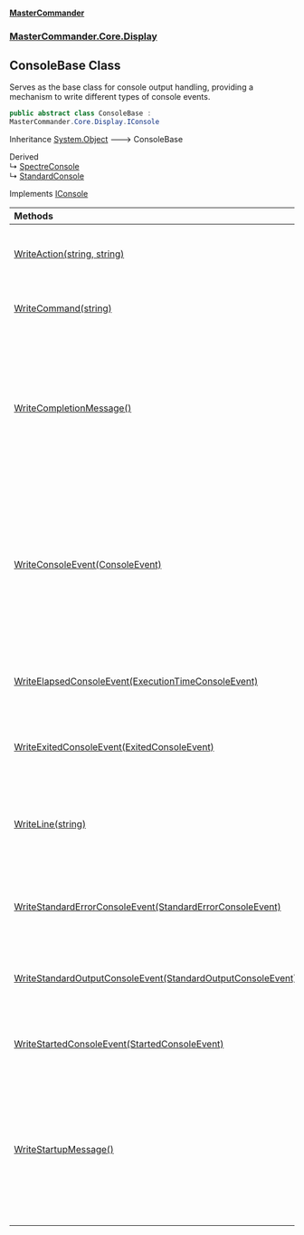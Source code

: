 #### [MasterCommander](MasterCommander.md 'MasterCommander')
### [MasterCommander.Core.Display](MasterCommander.md#MasterCommander.Core.Display 'MasterCommander.Core.Display')

## ConsoleBase Class

Serves as the base class for console output handling, providing a mechanism to write different types of console events.

```csharp
public abstract class ConsoleBase :
MasterCommander.Core.Display.IConsole
```

Inheritance [System.Object](https://docs.microsoft.com/en-us/dotnet/api/System.Object 'System.Object') &#129106; ConsoleBase

Derived  
&#8627; [SpectreConsole](SpectreConsole.md 'MasterCommander.Integrations.Display.SpectreConsole')  
&#8627; [StandardConsole](StandardConsole.md 'MasterCommander.Integrations.Display.StandardConsole')

Implements [IConsole](IConsole.md 'MasterCommander.Core.Display.IConsole')

| Methods | |
| :--- | :--- |
| [WriteAction(string, string)](ConsoleBase.WriteAction(string,string).md 'MasterCommander.Core.Display.ConsoleBase.WriteAction(string, string)') | Writes an action message to the console. |
| [WriteCommand(string)](ConsoleBase.WriteCommand(string).md 'MasterCommander.Core.Display.ConsoleBase.WriteCommand(string)') | Writes a command text to the console. |
| [WriteCompletionMessage()](ConsoleBase.WriteCompletionMessage().md 'MasterCommander.Core.Display.ConsoleBase.WriteCompletionMessage()') | Writes a completion message to the console. This is intended for final console output upon application completion. |
| [WriteConsoleEvent(ConsoleEvent)](ConsoleBase.WriteConsoleEvent(ConsoleEvent).md 'MasterCommander.Core.Display.ConsoleBase.WriteConsoleEvent(MasterCommander.Core.ConsoleEvents.ConsoleEvent)') | Writes a console event to the console. This method is designed to handle and display various types of console events. |
| [WriteElapsedConsoleEvent(ExecutionTimeConsoleEvent)](ConsoleBase.WriteElapsedConsoleEvent(ExecutionTimeConsoleEvent).md 'MasterCommander.Core.Display.ConsoleBase.WriteElapsedConsoleEvent(MasterCommander.Core.ConsoleEvents.ExecutionTimeConsoleEvent)') | Writes an execution time console event to the output. |
| [WriteExitedConsoleEvent(ExitedConsoleEvent)](ConsoleBase.WriteExitedConsoleEvent(ExitedConsoleEvent).md 'MasterCommander.Core.Display.ConsoleBase.WriteExitedConsoleEvent(MasterCommander.Core.ConsoleEvents.ExitedConsoleEvent)') | Writes an exited console event to the output. |
| [WriteLine(string)](ConsoleBase.WriteLine(string).md 'MasterCommander.Core.Display.ConsoleBase.WriteLine(string)') | Writes a line to the console. If the message is null, writes an empty line. |
| [WriteStandardErrorConsoleEvent(StandardErrorConsoleEvent)](ConsoleBase.WriteStandardErrorConsoleEvent(StandardErrorConsoleEvent).md 'MasterCommander.Core.Display.ConsoleBase.WriteStandardErrorConsoleEvent(MasterCommander.Core.ConsoleEvents.StandardErrorConsoleEvent)') | Writes a standard error console event to the output. |
| [WriteStandardOutputConsoleEvent(StandardOutputConsoleEvent)](ConsoleBase.WriteStandardOutputConsoleEvent(StandardOutputConsoleEvent).md 'MasterCommander.Core.Display.ConsoleBase.WriteStandardOutputConsoleEvent(MasterCommander.Core.ConsoleEvents.StandardOutputConsoleEvent)') | Writes a standard output console event to the output. |
| [WriteStartedConsoleEvent(StartedConsoleEvent)](ConsoleBase.WriteStartedConsoleEvent(StartedConsoleEvent).md 'MasterCommander.Core.Display.ConsoleBase.WriteStartedConsoleEvent(MasterCommander.Core.ConsoleEvents.StartedConsoleEvent)') | Writes a started console event to the output. |
| [WriteStartupMessage()](ConsoleBase.WriteStartupMessage().md 'MasterCommander.Core.Display.ConsoleBase.WriteStartupMessage()') | Writes a startup message to the console. This is intended for initial console output upon application start. |

